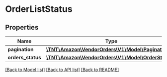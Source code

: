 # OrderListStatus

## Properties
Name | Type | Description | Notes
------------ | ------------- | ------------- | -------------
**pagination** | [**\TNT\Amazon\VendorOrders\V1\Model\Pagination**](Pagination.md) |  | [optional] 
**orders_status** | [**\TNT\Amazon\VendorOrders\V1\Model\OrderStatus[]**](OrderStatus.md) |  | [optional] 

[[Back to Model list]](../README.md#documentation-for-models) [[Back to API list]](../README.md#documentation-for-api-endpoints) [[Back to README]](../README.md)


